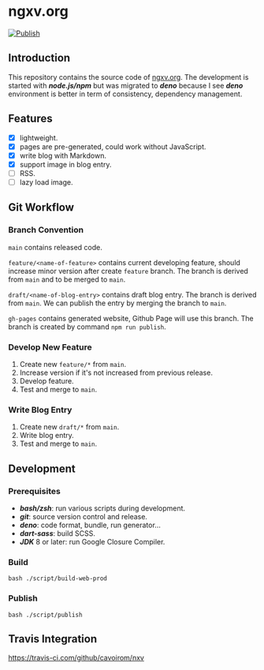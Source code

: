 # ngxv.org

[![Publish](https://travis-ci.com/cavoirom/nxv.svg?branch=main "Publish")](https://travis-ci.com/github/cavoirom/nxv)

## Introduction

This repository contains the source code of [ngxv.org](https://ngxv.org). The
development is started with _**node.js/npm**_ but was migrated to _**deno**_
because I see _**deno**_ environment is better in term of consistency,
dependency management.

## Features

- [x] lightweight.
- [x] pages are pre-generated, could work without JavaScript.
- [x] write blog with Markdown.
- [x] support image in blog entry.
- [ ] RSS.
- [ ] lazy load image.

## Git Workflow

### Branch Convention

`main` contains released code.

`feature/<name-of-feature>` contains current developing feature, should increase
minor version after create `feature` branch. The branch is derived from `main`
and to be merged to `main`.

`draft/<name-of-blog-entry>` contains draft blog entry. The branch is derived
from `main`. We can publish the entry by merging the branch to `main`.

`gh-pages` contains generated website, Github Page will use this branch. The
branch is created by command `npm run publish`.

### Develop New Feature

1. Create new `feature/*` from `main`.
2. Increase version if it's not increased from previous release.
3. Develop feature.
4. Test and merge to `main`.

### Write Blog Entry

1. Create new `draft/*` from `main`.
2. Write blog entry.
3. Test and merge to `main`.

## Development

### Prerequisites

- _**bash/zsh**_: run various scripts during development.
- _**git**_: source version control and release.
- _**deno**_: code format, bundle, run generator...
- _**dart-sass**_: build SCSS.
- _**JDK**_ 8 or later: run Google Closure Compiler.

### Build

```
bash ./script/build-web-prod
```

### Publish

```
bash ./script/publish
```

## Travis Integration

<https://travis-ci.com/github/cavoirom/nxv>

